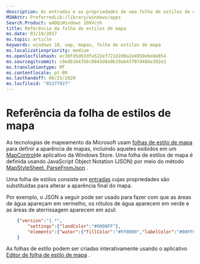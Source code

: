 ```yaml
---
description: As entradas e as propriedades de uma folha de estilos de mapa
MSHAttr: PreferredLib:/library/windows/apps
Search.Product: eADQiWindows 10XVcnh
title: Referência da folha de estilos de mapa
ms.date: 03/19/2017
ms.topic: article
keywords: windows 10, uwp, mapas, folha de estilos de mapa
ms.localizationpriority: medium
ms.openlocfilehash: ec30fd5d63dfa522ef721d2d8a2e4950e6e8e854
ms.sourcegitcommit: c9edb164356c0843d8a9b19ab43707d486e392e1
ms.translationtype: MT
ms.contentlocale: pt-BR
ms.lasthandoff: 06/25/2020
ms.locfileid: "85377927"
---
```

# <a name="map-style-sheet-reference"></a>Referência da folha de estilos de mapa

As tecnologias de mapeamento da Microsoft usam [folhas de estilo de mapa](https://docs.microsoft.com/BingMaps/styling/map-style-sheets) para definir a aparência de mapas, incluindo aqueles exibidos em um [MapControl](https://docs.microsoft.com/uwp/api/windows.ui.xaml.controls.maps.mapcontrol)de aplicativo da Windows Store.  Uma folha de estilos de mapa é definida usando JavaScript Object Notation (JSON) por meio do método [MapStyleSheet. ParseFromJson](https://docs.microsoft.com/uwp/api/windows.ui.xaml.controls.maps.mapstylesheet.parsefromjson#Windows_UI_Xaml_Controls_Maps_MapStyleSheet_ParseFromJson_System_String_) .

Uma folha de estilos consiste em [entradas](https://docs.microsoft.com/BingMaps/styling/map-style-sheet-entries) cujas propriedades são substituídas para alterar a aparência final do mapa.

Por exemplo, o JSON a seguir pode ser usado para fazer com que as áreas de água apareçam em vermelho, os rótulos de água aparecem em verde e as áreas de aterrissagem aparecem em azul:

```json
    {"version":"1.*",
        "settings":{"landColor":"#0000FF"},
        "elements":{"water":{"fillColor":"#FF0000","labelColor":"#00FF00"}}
    }
```

As folhas de estilo podem ser criadas interativamente usando o aplicativo [Editor de folha de estilo de mapa](https://www.microsoft.com/p/map-style-sheet-editor/9nbhtcjt72ft) .
